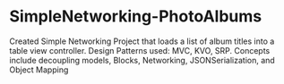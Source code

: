 # SimpleNetworking-PhotoAlbums
Created Simple Networking Project that loads a list of album titles into a table view controller. 
Design Patterns used: MVC, KVO, SRP. 
Concepts include decoupling models, Blocks, Networking, JSONSerialization, and Object Mapping
